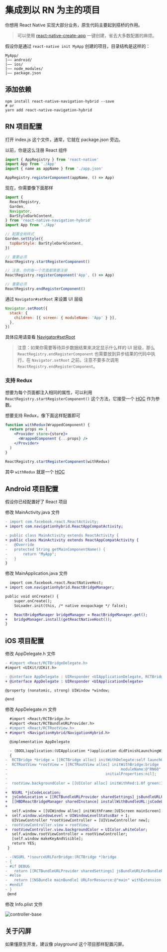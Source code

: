 # 集成到以 RN 为主的项目

你想用 React Native 实现大部分业务，原生代码主要起到搭桥的作用。

> 可以使用 [react-native-create-app](https://github.com/listenzz/react-native-create-app) 一键创建，省去大多数配置的麻烦。

假设你是通过 `react-native init MyApp` 创建的项目，目录结构是这样的：

```
MyApp/
|—— android/
|—— ios/
|—— node_modules/
|—— package.json
```

## 添加依赖

```
npm install react-native-navigation-hybrid --save
# or
yarn add react-native-navigation-hybrid
```

## RN 项目配置

打开 index.js 这个文件，通常，它就在 package.json 旁边。

以前，你是这么注册 React 组件

```javascript
import { AppRegistry } from 'react-native'
import App from './App'
import { name as appName } from './app.json'

AppRegistry.registerComponent(appName, () => App)
```

现在，你需要像下面那样

```javascript
import {
  ReactRegistry,
  Garden,
  Navigator,
  BarStyleDarkContent,
} from 'react-native-navigation-hybrid'
import App from './App'

// 配置全局样式
Garden.setStyle({
  topBarStyle: BarStyleDarkContent,
})

// 重要必须
ReactRegistry.startRegisterComponent()

// 注意，你的每一个页面都需要注册
ReactRegistry.registerComponent('App', () => App)

// 重要必须
ReactRegistry.endRegisterComponent()
```

通过 `Navigator#setRoot` 来设置 UI 层级

```javascript
Navigator.setRoot({
  stack: {
    children: [{ screen: { moduleName: 'App' } }],
  },
})
```

具体应用请查看 [Navigator#setRoot](./navigation.md)

> 注意：如果你需要等待异步数据结果来决定显示什么样的 UI 层级，那么 `ReactRegistry.endRegisterComponent` 也需要放到异步结果的代码中执行，在 `Navigator.setRoot` 之前。注意不要多次调用 `ReactRegistry.endRegisterComponent`。

### 支持 Redux

想要为每个页面都注入相同的属性，可以利用 `ReactRegistry.startRegisterComponent()` 这个方法，它接受一个 [HOC](https://reactjs.org/docs/higher-order-components.html) 作为参数。

想要支持 Redux，像下面这样配置即可

```jsx
function withRedux(WrappedComponent) {
  return props => (
    <Provider store={store}>
      <WrappedComponent {...props} />
    </Provider>
  )
}

ReactRegistry.startRegisterComponent(withRedux)
```

其中 `withRedux` 就是一个 [HOC](https://reactjs.org/docs/higher-order-components.html)

## Android 项目配置

假设你已经配置好了 React 项目

修改 MainActivity.java 文件

```diff
- import com.facebook.react.ReactActivity;
+ import com.navigationhybrid.ReactAppCompatActivity;

- public class MainActivity extends ReactActivity {
+ public class MainActivity extends ReactAppCompatActivity {
-   @Override
-   protected String getMainComponentName() {
-       return "MyApp";
-   }
}
```

修改 MainApplication.java 文件

```diff
  import com.facebook.react.ReactNativeHost;
+ import com.navigationhybrid.ReactBridgeManager;

public void onCreate() {
    super.onCreate();
    SoLoader.init(this, /* native exopackage */ false);

+   ReactBridgeManager bridgeManager = ReactBridgeManager.get();
+   bridgeManager.install(getReactNativeHost());
}
```

## iOS 项目配置

修改 AppDelegate.h 文件

```diff
- #import <React/RCTBridgeDelegate.h>
#import <UIKit/UIKit.h>

- @interface AppDelegate : UIResponder <UIApplicationDelegate, RCTBridgeDelegate>
+ @interface AppDelegate : UIResponder <UIApplicationDelegate>

@property (nonatomic, strong) UIWindow *window;

@end
```

修改 AppDelegate.m 文件

```diff
  #import <React/RCTBridge.h>
  #import <React/RCTBundleURLProvider.h>
- #import <React/RCTRootView.h>
+ #import <NavigationHybrid/NavigationHybrid.h>

  @implementation AppDelegate

  - (BOOL)application:(UIApplication *)application didFinishLaunchingWithOptions:(NSDictionary *)launchOptions
  {
-  RCTBridge *bridge = [[RCTBridge alloc] initWithDelegate:self launchOptions:launchOptions];
-  RCTRootView *rootView = [[RCTRootView alloc] initWithBridge:bridge
-                                                   moduleName:@"RN60"
-                                            initialProperties:nil];
-
-  rootView.backgroundColor = [[UIColor alloc] initWithRed:1.0f green:1.0f blue:1.0f alpha:1];
-
+  NSURL *jsCodeLocation;
+  jsCodeLocation = [[RCTBundleURLProvider sharedSettings] jsBundleURLForBundleRoot:@"index" fallbackResource:nil];
+  [[HBDReactBridgeManager sharedInstance] installWithBundleURL:jsCodeLocation launchOptions:launchOptions];
+
   self.window = [[UIWindow alloc] initWithFrame:[UIScreen mainScreen].bounds];
+  self.window.windowLevel = UIWindowLevelStatusBar + 1;
   UIViewController *rootViewController = [UIViewController new];
-  rootViewController.view = rootView;
+  rootViewController.view.backgroundColor = UIColor.whiteColor;
   self.window.rootViewController = rootViewController;
   [self.window makeKeyAndVisible];
   return YES;
 }

- -(NSURL *)sourceURLForBridge:(RCTBridge *)bridge
- {
- #if DEBUG
-   return [[RCTBundleURLProvider sharedSettings] jsBundleURLForBundleRoot:@"index" fallbackResource:nil];
- #else
-   return [[NSBundle mainBundle] URLForResource:@"main" withExtension:@"jsbundle"];
- #endif
- }
 @end
```

修改 Info.plist 文件

![controller-base](../screenshot/controller-base.jpg)

## 关于闪屏

<a name="migrate-native"></a>

如果懂原生开发，建议像 playground 这个项目那样配置闪屏。
